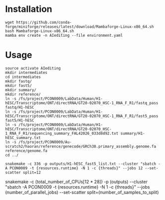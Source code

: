 # Installation
```
wget https://github.com/conda-forge/miniforge/releases/latest/download/Mambaforge-Linux-x86_64.sh
bash Mambaforge-Linux-x86_64.sh
mamba env create -n AIediting --file environment.yaml
```
# Usage
```
source activate AIediting
mkdir intermediates
cd intermediates
mkdir fastq/
mkdir fast5/
mkdir summary/
mkdir reference/
ln -s /fs/project/PCON0009/LabData/Human/H1-hESC/Transcriptome/ONT/directRNA/GT20-02070_HSC-1_RNA_F_R1/fastq_pass fastq/H1-hESC
ln -s /fs/project/PCON0009/LabData/Human/H1-hESC/Transcriptome/ONT/directRNA/GT20-02070_HSC-1_RNA_F_R1/fast5_pass fast5/H1-hESC
ln -s /fs/project/PCON0009/LabData/Human/H1-hESC/Transcriptome/ONT/directRNA/GT20-02070_HSC-1_RNA_F_R1/sequencing_summary_FAL42026_033d8d92.txt summary/H1-hESC_summary.txt
ln -s /fs/project/PCON0009/Au-scratch2/haoran/reference/genecode/GRCh38.primary_assembly.genome.fa reference/genome.fa
cd ../

snakemake -c 336 -p outputs/H1-hESC_fast5_list.txt --cluster "sbatch -A PCON0009 -t {resources.runtime} -N 1 -c {threads}" --jobs 12 --set-scatter split=12
```
snakemake -c (total_number_of_CPUs[12 * 28]) -p (outputs) --cluster "sbatch -A PCON0009 -t {resources.runtime} -N 1 -c {threads}" --jobs (number_of_parallel_jobs) --set-scatter split=(number_of_samples_to_split)